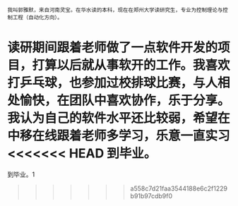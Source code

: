     我叫郭雅默，来自河南灵宝。在华水读的本科，现在在郑州大学读研究生，专业为控制理论与控制工程（自动化方向）。
读研期间跟着老师做了一点软件开发的项目，打算以后就从事软开的工作。我喜欢打乒乓球，也参加过校排球比赛，与人相
处愉快，在团队中喜欢协作，乐于分享。我认为自己的软件水平还比较弱，希望在中移在线跟着老师多学习，乐意一直实习
<<<<<<< HEAD
到毕业。
=======
到毕业。1
>>>>>>> a558c7d21faa3544188e6c2f1229b91b97cdb9f0
